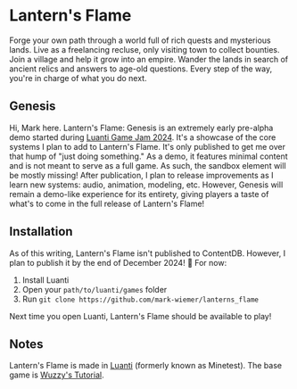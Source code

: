 # Lantern's Flame

Forge your own path through a world full of rich quests and mysterious lands. Live as a freelancing recluse, only visiting town to collect bounties. Join a village and help it grow into an empire. Wander the lands in search of ancient relics and answers to age-old questions. Every step of the way, you're in charge of what you do next.

## Genesis

Hi, Mark here. Lantern's Flame: Genesis is an extremely early pre-alpha demo started during [Luanti Game Jam 2024](https://jam.luanti.org/). It's a showcase of the core systems I plan to add to Lantern's Flame. It's only published to get me over that hump of "just doing something." As a demo, it features minimal content and is not meant to serve as a full game. As such, the sandbox element will be mostly missing! After publication, I plan to release improvements as I learn new systems: audio, animation, modeling, etc. However, Genesis will remain a demo-like experience for its entirety, giving players a taste of what's to come in the full release of Lantern's Flame!

## Installation

As of this writing, Lantern's Flame isn't published to ContentDB. However, I plan to publish it by the end of December 2024! 🤞 For now:

1. Install Luanti
1. Open your `path/to/luanti/games` folder
1. Run `git clone https://github.com/mark-wiemer/lanterns_flame`

Next time you open Luanti, Lantern's Flame should be available to play!

## Notes

Lantern's Flame is made in [Luanti](https://www.luanti.org/) (formerly known as Minetest). The base game is [Wuzzy's Tutorial](https://content.luanti.org/packages/Wuzzy/tutorial/).
